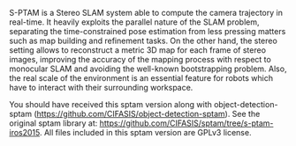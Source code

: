 S-PTAM is a Stereo SLAM system able to compute the camera trajectory in real-time. It heavily exploits the parallel nature of the SLAM problem, separating the time-constrained pose estimation from less pressing matters such as map building and refinement tasks. On the other hand, the stereo setting allows to reconstruct a metric 3D map for each frame of stereo images, improving the accuracy of the mapping process with respect to monocular SLAM and avoiding the well-known bootstrapping problem. Also, the real scale of the environment is an essential feature for robots which have to interact with their surrounding workspace.

You should have received this sptam version along with object-detection-sptam (https://github.com/CIFASIS/object-detection-sptam).
See the original sptam library at: https://github.com/CIFASIS/sptam/tree/s-ptam-iros2015.
All files included in this sptam version are GPLv3 license.

